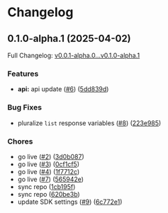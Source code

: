 # Changelog

## 0.1.0-alpha.1 (2025-04-02)

Full Changelog: [v0.0.1-alpha.0...v0.1.0-alpha.1](https://github.com/a1ndreay/bookingcom-typescript-sdk/compare/v0.0.1-alpha.0...v0.1.0-alpha.1)

### Features

* **api:** api update ([#6](https://github.com/a1ndreay/bookingcom-typescript-sdk/issues/6)) ([5dd839d](https://github.com/a1ndreay/bookingcom-typescript-sdk/commit/5dd839d8a2842231d6e22c7877efd4530c610195))


### Bug Fixes

* pluralize `list` response variables ([#8](https://github.com/a1ndreay/bookingcom-typescript-sdk/issues/8)) ([223e985](https://github.com/a1ndreay/bookingcom-typescript-sdk/commit/223e985704d4411ba5d2abb8728d8276f6e06ae2))


### Chores

* go live ([#2](https://github.com/a1ndreay/bookingcom-typescript-sdk/issues/2)) ([3d0b087](https://github.com/a1ndreay/bookingcom-typescript-sdk/commit/3d0b0875a0772631f6c510387174150a92be1a8c))
* go live ([#3](https://github.com/a1ndreay/bookingcom-typescript-sdk/issues/3)) ([0cf1cf5](https://github.com/a1ndreay/bookingcom-typescript-sdk/commit/0cf1cf5b3defa65081229d8f47a66a40f589048c))
* go live ([#4](https://github.com/a1ndreay/bookingcom-typescript-sdk/issues/4)) ([1f7712c](https://github.com/a1ndreay/bookingcom-typescript-sdk/commit/1f7712c371fa887a65fe2737b443440953db7311))
* go live ([#7](https://github.com/a1ndreay/bookingcom-typescript-sdk/issues/7)) ([565942e](https://github.com/a1ndreay/bookingcom-typescript-sdk/commit/565942e7e36afaf2221e0dc09502aded86bb0272))
* sync repo ([1cb195f](https://github.com/a1ndreay/bookingcom-typescript-sdk/commit/1cb195f34113321a216a767edd6bf89856bc039b))
* sync repo ([620be3b](https://github.com/a1ndreay/bookingcom-typescript-sdk/commit/620be3b4d9cb41a5a16ce83f043458d7ad174047))
* update SDK settings ([#9](https://github.com/a1ndreay/bookingcom-typescript-sdk/issues/9)) ([6c772e1](https://github.com/a1ndreay/bookingcom-typescript-sdk/commit/6c772e1bc4621a27f7cb3455f03da488696ea360))
